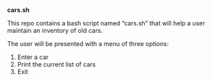 **cars.sh**

This repo contains a bash script named “cars.sh” that will help a user maintain an inventory of old cars.
 
 The user will be presented with a menu of three options:

1. Enter a car
2. Print the current list of cars
3. Exit
